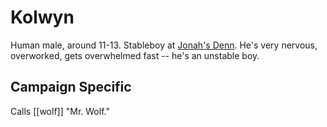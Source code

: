 # Kolwyn

Human male, around 11-13. Stableboy at [Jonah's Denn](../places/jonahs-denn.md). He's very nervous, overworked, gets overwhelmed fast -- he's an unstable boy.

## Campaign Specific

Calls [[wolf]] "Mr. Wolf."

